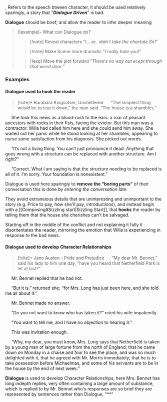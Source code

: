 , Refers to the speech btween character, it should be used relatively sparingly, a story that "***Dialogue Driven***" is bad.

**Dialogue** should be brief, and allow the reader to infer deeper meaning

>[!example]- What can Dialogue do?
>
>>[!note] Reveal characters
>"*I... er.. didn't take the choclate Sir!*"
>
>>
>
>>[!note] Make Scene more dramatic
"*I really hate you!*"
>
>>
>
>>[!exq] Move the plot forward
>"*There's no way out ecept through that weird door.*"

### Examples

#### Dialogue used to hook the reader

>[!cite]+ Barabara Kingsolver; Unsheltered
>     “The simplest thing would be to tear it down,” the man said. “The house is a shambles.”
>
     She took this news as a blood-rush to the ears: a roar of peasant ancestors with rocks in their fists, facing the evictor. But this man was a contractor. Willa had called him here and she could send him away. She waited out her panic while he stood looking at her shambles, appearing to nurse some satisfaction from his diagnosis. She picked out words.
>
     “It’s not a living thing. You can’t just pronounce it dead. Anything that goes wrong with a structure can be replaced with another structure. Am I right?”
>
     “Correct. What I am saying is that the structure needing to be replaced is all of it. I’m sorry. Your foundation is nonexistent.”

Dialogue is used here sparingly to **remove the "boring parts"** of their conversation this is done by *entering the conversation late*.

They avoid extraneious details that are uninteresting and unimportant to the story (e.g. Price to pay, how she'll pay, introductions), and instead begin with a [[Composing#Sizzling start|Sizzling Start]], that **hooks** the reader by telling them that the house she cherishes can't be salvaged.

Starting off in the middle of the conflict and not explaining it fully it disoritentates the reader, mirroring the emotion that Willa is experiencing in response to the bad news.

#### Dialogue used to develop Character Relationships

>[!cite]+ Jane Austen - Pride and Prejudice
>     “My dear Mr. Bennet,” said his lady to him one day, “have you heard that Netherfield Park is let at last?”
>
     Mr. Bennet replied that he had not.
>
     “But it is,” returned she; “for Mrs. Long has just been here, and she told me all about it.”
>
     Mr. Bennet made no answer.
>
     “Do you not want to know who has taken it?” cried his wife impatiently.
>
     “You want to tell me, and I have no objection to hearing it.”
>
     This was invitation enough.
>
     “Why, my dear, you must know, Mrs. Long says that Netherfield is taken by a young man of large fortune from the north of England; that he came down on Monday in a chaise and four to see the place, and was so much delighted with it, that he agreed with Mr. Morris immediately; that he is to take possession before Michaelmas, and some of his servants are to be in the house by the end of next week.”

**Dialogue** is used to develop Character Relationships, here Mrs. Bennet has long indepth replies, very often containing a large amount of substance, which is replied to by Mr. Bennet who's responses are so brief they are represented by sentences rather than Dialogue, "**"